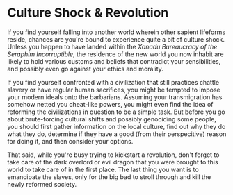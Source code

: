 # Culture Shock & Revolution

If you find yourself falling into another world wherein other sapient lifeforms reside, chances are you're bound to experience quite a bit of culture shock. Unless you happen to have landed within the _Xanadu Bureaucracy of the Seraphim Incorruptible_, the residence of the new world you now inhabit are likely to hold various customs and beliefs that contradict your sensibilities, and possibly even go against your ethics and morality.

If you find yourself confronted with a civilization that still practices chattle slavery or have regular human sacrifices, you might be tempted to impose your modern ideals onto the barbarians. Assuming your transmigration has somehow netted you cheat-like powers, you might even find the idea of reforming the civilizations in question to be a simple task. But before you go about brute-forcing cultural shifts and possibly genociding some people, you should first gather information on the local culture, find out why they do what they do, determine if they have a good \(from their perspecitive\) reason for doing it, and then consider your options.

That said, while you're busy trying to kickstart a revolution, don't forget to take care of the dark overlord or evil dragon that you were brought to this world to take care of in the first place. The last thing you want is to emancipate the slaves, only for the big bad to stroll through and kill the newly reformed society.

